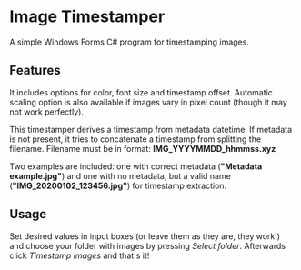 # Image Timestamper
A simple Windows Forms C# program for timestamping images.

## Features

It includes options for color, font size and timestamp offset. Automatic scaling option is also available if images vary in pixel count (though it may not work perfectly).

This timestamper derives a timestamp from metadata datetime. If metadata is not present, it tries to concatenate a timestamp from splitting the filename. Filename must be in format: **IMG_YYYYMMDD_hhmmss.xyz**

Two examples are included: one with correct metadata (**"Metadata example.jpg"**) and one with no metadata, but a valid name (**"IMG_20200102_123456.jpg"**) for timestamp extraction.

## Usage

Set desired values in input boxes (or leave them as they are, they work!) and choose your folder with images by pressing *Select folder*. Afterwards click *Timestamp images* and that's it!
